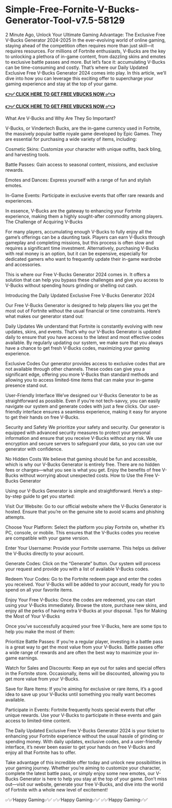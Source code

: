 # Simple-Free-Fornite-V-Bucks-Generator-Tool-v7.5-58129

2 Minute Ago, Unlock Your Ultimate Gaming Advantage: The Exclusive Free V-Bucks Generator 2024-2025 In the ever-evolving world of online gaming, staying ahead of the competition often requires more than just skill—it requires resources. For millions of Fortnite enthusiasts, V-Bucks are the key to unlocking a plethora of in-game content, from dazzling skins and emotes to exclusive battle passes and more. But let’s face it: accumulating V-Bucks can be time-consuming and costly. That’s where our Daily Updated Exclusive Free V-Bucks Generator 2024 comes into play. In this article, we’ll dive into how you can leverage this exciting offer to supercharge your gaming experience and stay at the top of your game.

**[👉✅ CLICK HERE TO GET FREE VBUCKS NOW ✅👈](https://tinyurl.com/vbucks2024)**

**[👉✅ CLICK HERE TO GET FREE VBUCKS NOW ✅👈](https://tinyurl.com/vbucks2024)**

What Are V-Bucks and Why Are They So Important?

V-Bucks, or Vindertech Bucks, are the in-game currency used in Fortnite, the massively popular battle royale game developed by Epic Games. They are essential for purchasing a wide variety of items, including:

Cosmetic Skins: Customize your character with unique outfits, back bling, and harvesting tools.

Battle Passes: Gain access to seasonal content, missions, and exclusive rewards.

Emotes and Dances: Express yourself with a range of fun and stylish emotes.

In-Game Events: Participate in exclusive events that offer rare rewards and experiences.

In essence, V-Bucks are the gateway to enhancing your Fortnite experience, making them a highly sought-after commodity among players. The Challenge of Acquiring V-Bucks

For many players, accumulating enough V-Bucks to fully enjoy all the game’s offerings can be a daunting task. Players can earn V-Bucks through gameplay and completing missions, but this process is often slow and requires a significant time investment. Alternatively, purchasing V-Bucks with real money is an option, but it can be expensive, especially for dedicated gamers who want to frequently update their in-game wardrobe and accessories.

This is where our Free V-Bucks Generator 2024 comes in. It offers a solution that can help you bypass these challenges and give you access to V-Bucks without spending hours grinding or shelling out cash.

Introducing the Daily Updated Exclusive Free V-Bucks Generator 2024

Our Free V-Bucks Generator is designed to help players like you get the most out of Fortnite without the usual financial or time constraints. Here’s what makes our generator stand out:

Daily Updates
We understand that Fortnite is constantly evolving with new updates, skins, and events. That’s why our V-Bucks Generator is updated daily to ensure that you have access to the latest and most effective codes available. By regularly updating our system, we make sure that you always have a chance to get fresh V-Bucks codes, maximizing your gaming experience.

Exclusive Codes
Our generator provides access to exclusive codes that are not available through other channels. These codes can give you a significant edge, offering you more V-Bucks than standard methods and allowing you to access limited-time items that can make your in-game presence stand out.

User-Friendly Interface
We’ve designed our V-Bucks Generator to be as straightforward as possible. Even if you’re not tech-savvy, you can easily navigate our system and generate codes with just a few clicks. Our user-friendly interface ensures a seamless experience, making it easy for anyone to get their hands on free V-Bucks.

Security and Safety
We prioritize your safety and security. Our generator is equipped with advanced security measures to protect your personal information and ensure that you receive V-Bucks without any risk. We use encryption and secure servers to safeguard your data, so you can use our generator with confidence.

No Hidden Costs
We believe that gaming should be fun and accessible, which is why our V-Bucks Generator is entirely free. There are no hidden fees or charges—what you see is what you get. Enjoy the benefits of free V-Bucks without worrying about unexpected costs. How to Use the Free V-Bucks Generator

Using our V-Bucks Generator is simple and straightforward. Here’s a step-by-step guide to get you started:

Visit Our Website: Go to our official website where the V-Bucks Generator is hosted. Ensure that you’re on the genuine site to avoid scams and phishing attempts.

Choose Your Platform: Select the platform you play Fortnite on, whether it’s PC, console, or mobile. This ensures that the V-Bucks codes you receive are compatible with your game version.

Enter Your Username: Provide your Fortnite username. This helps us deliver the V-Bucks directly to your account.

Generate Codes: Click on the “Generate” button. Our system will process your request and provide you with a list of available V-Bucks codes.

Redeem Your Codes: Go to the Fortnite redeem page and enter the codes you received. Your V-Bucks will be added to your account, ready for you to spend on all your favorite items.

Enjoy Your Free V-Bucks: Once the codes are redeemed, you can start using your V-Bucks immediately. Browse the store, purchase new skins, and enjoy all the perks of having extra V-Bucks at your disposal. Tips for Making the Most of Your V-Bucks

Once you’ve successfully acquired your free V-Bucks, here are some tips to help you make the most of them:

Prioritize Battle Passes: If you’re a regular player, investing in a battle pass is a great way to get the most value from your V-Bucks. Battle passes offer a wide range of rewards and are often the best way to maximize your in-game earnings.

Watch for Sales and Discounts: Keep an eye out for sales and special offers in the Fortnite store. Occasionally, items will be discounted, allowing you to get more value from your V-Bucks.

Save for Rare Items: If you’re aiming for exclusive or rare items, it’s a good idea to save up your V-Bucks until something you really want becomes available.

Participate in Events: Fortnite frequently hosts special events that offer unique rewards. Use your V-Bucks to participate in these events and gain access to limited-time content.

The Daily Updated Exclusive Free V-Bucks Generator 2024 is your ticket to enhancing your Fortnite experience without the usual hassle of grinding or spending money. With daily updates, exclusive codes, and a user-friendly interface, it’s never been easier to get your hands on free V-Bucks and enjoy all that Fortnite has to offer.

Take advantage of this incredible offer today and unlock new possibilities in your gaming journey. Whether you’re aiming to customize your character, complete the latest battle pass, or simply enjoy some new emotes, our V-Bucks Generator is here to help you stay at the top of your game. Don’t miss out—visit our website, generate your free V-Bucks, and dive into the world of Fortnite with a whole new level of excitement!

✅✅Happy Gaming✅✅
✅✅Happy Gaming✅✅
✅✅Happy Gaming✅✅

